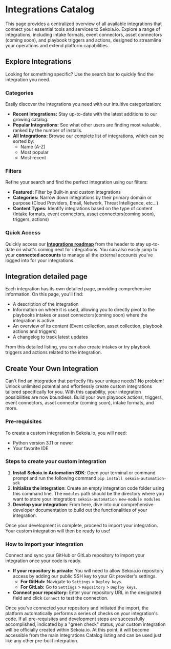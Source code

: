 # Integrations Catalog 

This page provides a centralized overview of all available integrations that connect your essential tools and services to Sekoia.io. Explore a range of integrations, including intake formats, event connectors, asset connectors (coming soon), and playbook triggers and actions, designed to streamline your operations and extend platform capabilities.

## Explore Integrations

Looking for something specific? Use the search bar to quickly find the integration you need.

### Categories

Easily discover the integrations you need with our intuitive categorization:

- **Recent Integrations:** Stay up-to-date with the latest additions to our growing catalog.
- **Popular Integrations:** See what other users are finding most valuable, ranked by the number of installs.
- **All Integrations:** Browse our complete list of integrations, which can be sorted by:
    - Name (A-Z)
    - Most popular
    - Most recent

### Filters

Refine your search and find the perfect integration using our filters:

- **Featured:** Filter by Built-in and custom integrations
- **Categories:** Narrow down integrations by their primary domain or purpose (Cloud Providers, Email, Network, Threat Intelligence, etc…)
- **Content Types:** Identify integrations based on the type of content (Intake formats, event connectors, asset connectors(coming soon), triggers, actions)

### Quick Access

Quickly access our **[Integrations roadmap](https://roadmap-integrations.sekoia.io)** from the header to stay up-to-date on what's coming next for integrations. You can also easily jump to your **connected accounts** to manage all the external accounts you've logged into for your integrations.

## Integration detailed page

Each integration has its own detailed page, providing comprehensive information. On this page, you'll find:

- A description of the integration
- Information on where it is used, allowing you to directly pivot to the playbooks intakes or asset connectors(coming soon) where the integration is active
- An overview of its content (Event collection, asset collection, playbook actions and triggers) 
- A changelog to track latest updates

From this detailed listing, you can also create intakes or try playbook triggers and actions related to the integration.

## Create Your Own Integration

Can't find an integration that perfectly fits your unique needs? No problem! Unlock unlimited potential and effortlessly create custom integrations tailored specifically for you. With this capability, your integration possibilities are now boundless. Build your own playbook actions, triggers, event connectors, asset connector (coming soon),  intake formats, and more.

### Pre-requisites

To create a custom integration in Sekoia.io, you will need:

- Python version 3.11 or newer
- Your favorite IDE

### Steps to create your custom integration

1. **Install Sekoia.io Automation SDK**: Open your terminal or command prompt and run the following command `pip install sekoia-automation-sdk`
2. **Initialize the integration**: Create an empty integration code folder using this command line. The `modules` path should be the directory where you want to store your integration: `sekoia-automation new-module modules`
3. **Develop your integration**: From here, dive into our comprehensive developer documentation to build out the functionalities of your integration.

Once your development is complete, proceed to import your integration. Your custom integration will then be ready to use!

### How to import your integration

Connect and sync your GitHub or GitLab repository to import your integration once your code is ready.

- **If your repository is private:** You will need to allow Sekoia.io repository access by adding our public SSH key to your Git provider's settings.
    - **For GitHub:** Navigate to `Settings` > `Deploy keys`.
    - **For GitLab:** Go to `Settings` > `Repository` > `Deploy keys`.
- **Connect your repository:** Enter your repository URL in the designated field and click `Connect` to test the connection.

Once you've connected your repository and initiated the import, the platform automatically performs a series of checks on your integration's code. If all pre-requisites and development steps are successfully accomplished, indicated by a "green check" status, your custom integration will be officially created within Sekoia.io. At this point, it will become accessible from the main Integrations Catalog listing and can be used just like any other pre-built integration.
